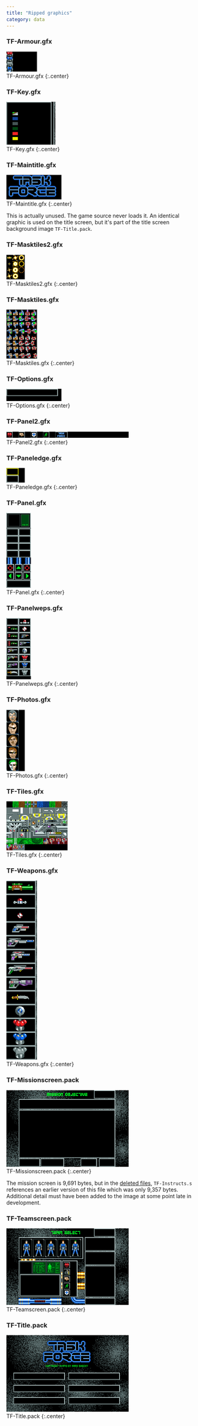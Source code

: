 ```yaml
---
title: "Ripped graphics"
category: data
---
```


### TF-Armour.gfx

![TF-Armour.gfx](../images/TF-Armour.png "TF-Armour.gfx")<br>TF-Armour.gfx
{:.center}

### TF-Key.gfx

![TF-Key.gfx](../images/TF-Key.png "TF-Key.gfx")<br>TF-Key.gfx
{:.center}

### TF-Maintitle.gfx

![TF-Maintitle.gfx](../images/TF-Maintitle.png "TF-Maintitle.gfx")<br>TF-Maintitle.gfx
{:.center}

This is actually unused. The game source never loads it. An identical graphic is
used on the title screen, but it's part of the title screen background image
`TF-Title.pack`.

### TF-Masktiles2.gfx

![TF-Masktiles2.gfx](../images/TF-Masktiles2.png "TF-Masktiles2.gfx")<br>TF-Masktiles2.gfx
{:.center}

### TF-Masktiles.gfx

![TF-Masktiles.gfx](../images/TF-Masktiles.png "TF-Masktiles.gfx")<br>TF-Masktiles.gfx
{:.center}

### TF-Options.gfx

![TF-Options.gfx](../images/TF-Options.png "TF-Options.gfx")<br>TF-Options.gfx
{:.center}

### TF-Panel2.gfx

![TF-Panel2.gfx](../images/TF-Panel2.png "TF-Panel2.gfx")<br>TF-Panel2.gfx
{:.center}

### TF-Paneledge.gfx

![TF-Paneledge.gfx](../images/TF-Paneledge.png "TF-Paneledge.gfx")<br>TF-Paneledge.gfx
{:.center}

### TF-Panel.gfx

![TF-Panel.gfx](../images/TF-Panel.png "TF-Panel.gfx")<br>TF-Panel.gfx
{:.center}

### TF-Panelweps.gfx

![TF-Panelweps.gfx](../images/TF-Panelweps.png "TF-Panelweps.gfx")<br>TF-Panelweps.gfx
{:.center}

### TF-Photos.gfx

![TF-Photos.gfx](../images/TF-Photos.png "TF-Photos.gfx")<br>TF-Photos.gfx
{:.center}

### TF-Tiles.gfx

![TF-Tiles.gfx](../images/TF-Tiles.png "TF-Tiles.gfx")<br>TF-Tiles.gfx
{:.center}

### TF-Weapons.gfx

![TF-Weapons.gfx](../images/TF-Weapons.png "TF-Weapons.gfx")<br>TF-Weapons.gfx
{:.center}

### TF-Missionscreen.pack

![TF-Missionscreen.pack](../images/TF-Missionscreen.png "TF-Missionscreen.pack")<br>TF-Missionscreen.pack
{:.center}

The mission screen is 9,691 bytes, but in the
[deleted files](../analysis/deleted-files.html), `TF-Instructs.s` references an
earlier version of this file which was only 9,357 bytes. Additional detail must
have been added to the image at some point late in development.

### TF-Teamscreen.pack

![TF-Teamscreen.pack](../images/TF-Teamscreen.png "TF-Teamscreen.pack")<br>TF-Teamscreen.pack
{:.center}

### TF-Title.pack

![TF-Title.pack](../images/TF-Title.png "TF-Title.pack")<br>TF-Title.pack
{:.center}
